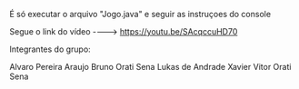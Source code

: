 É só executar o arquivo "Jogo.java" e seguir as instruçoes do console

Segue o link do vídeo ----> https://youtu.be/SAcqccuHD70

Integrantes do grupo:

Alvaro Pereira Araujo
Bruno Orati Sena
Lukas de Andrade Xavier
Vitor Orati Sena
